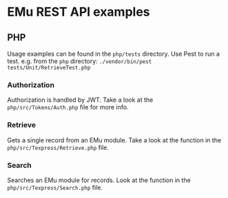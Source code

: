 # EMu REST API examples

## PHP

Usage examples can be found in the `php/tests` directory. Use Pest to run a test.
e.g. from the `php` directory: `./vendor/bin/pest tests/Unit/RetrieveTest.php`

### Authorization

Authorization is handled by JWT. Take a look at the `php/src/Tokens/Auth.php` file
for more info.

### Retrieve

Gets a single record from an EMu module.
Take a look at the function in the `php/src/Texpress/Retrieve.php` file.

### Search

Searches an EMu module for records. Look at the function in the `php/src/Texpress/Search.php` file.


